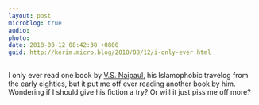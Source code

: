 ```yaml
---
layout: post
microblog: true
audio: 
photo: 
date: 2018-08-12 08:42:38 +0800
guid: http://kerim.micro.blog/2018/08/12/i-only-ever.html
---
```

I only ever read one book by [V.S. Naipaul](https://www.nytimes.com/2018/08/11/obituaries/vs-naipaul-dead-author-nobel-prize.html), his Islamophobic travelog from the early eighties, but it put me off ever reading another book by him. Wondering if I should give his fiction a try? Or will it just piss me off more?
